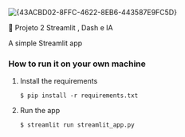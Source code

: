 ![{43ACBD02-8FFC-4622-8EB6-443587E9FC5D}](https://github.com/user-attachments/assets/e897083f-e3b1-4cfa-95bd-d3f2d6e7ffaa)


🎈 Projeto 2 Streamlit , Dash e IA

A simple Streamlit app



### How to run it on your own machine

1. Install the requirements

   ```
   $ pip install -r requirements.txt
   ```

2. Run the app

   ```
   $ streamlit run streamlit_app.py
   ```
